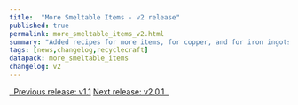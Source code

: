 ```yaml
---
title:  "More Smeltable Items - v2 release"
published: true
permalink: more_smeltable_items_v2.html
summary: "Added recipes for more items, for copper, and for iron ingots + major file restructuring."
tags: [news,changelog,recyclecraft]
datapack: more_smeltable_items
changelog: v2
---
```


<div class="btn-group">
    <a href="more_smeltable_items_v1.1.html" role="button" class="btn btn-primary"><i class="fa fa-caret-left"></i>&nbsp; Previous release: v1.1</a>
    <a href="more_smeltable_items_v2.0.1.html" role="button" class="btn btn-primary">Next release: v2.0.1 &nbsp;<i class="fa fa-caret-right"></i></a>
</div>